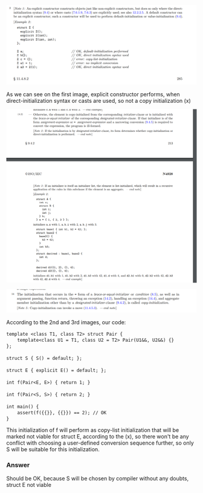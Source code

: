 ![[1.png]](1.png)

As we can see on the first image, explicit constructor performs, when direct-initialization syntax or casts are used, so not a copy initialization (x)


![[2.png]](2.png)

![[3.png]](3.png)

According to the 2nd and 3rd images, our code:
```
template <class T1, class T2> struct Pair {
	template<class U1 = T1, class U2 = T2> Pair(U1&&, U2&&) {}
};

struct S { S() = default; };

struct E { explicit E() = default; };

int f(Pair<E, E>) { return 1; }

int f(Pair<S, S>) { return 2; }

int main() {
	assert(f({{}}, {{}}) == 2); // OK
}
```

This initialization of f will perform as copy-list initialization that will be marked not viable for struct E, according to the (x), so there won't be any conflict with choosing a user-defined conversion sequence further, so only S will be suitable for this initialization. 
### Answer
Should be OK, because S will be chosen by compiler without any doubts, struct E not viable
